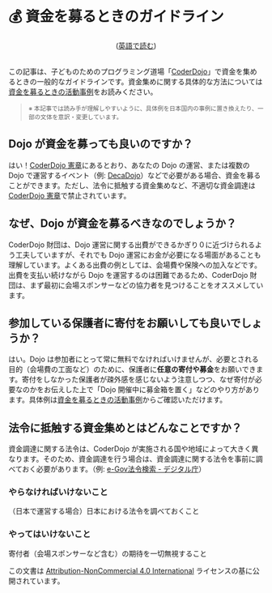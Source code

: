 # 💰 資金を募るときのガイドライン
<center>(<a href="/docs/fundraising-guidelines_en">英語で読む</a>)</center>
<br/>

この記事は、子どものためのプログラミング道場「[CoderDojo](/)」で資金を集めるときの一般的なガイドラインです。資金集めに関する具体的な方法については[資金を募るときの活動事例](/docs/fundraising-methods)をお読みください。

<blockquote>
  <small>※
    本記事では読み手が理解しやすいように、具体例を日本国内の事例に置き換えたり、一部の文体を意訳・変更しています。</small>
</blockquote>


## Dojo が資金を募っても良いのですか？

はい！[CoderDojo 憲章](/charter)にあるとおり、あなたの Dojo の運営、または複数の Dojo で運営するイベント（例: [DecaDojo](https://decadojo.coderdojo.jp/)）などで必要がある場合、資金を募ることができます。ただし、法令に抵触する資金集めなど、不適切な資金調達は [CoderDojo 憲章](/charter)で禁止されています。

## なぜ、Dojo が資金を募るべきなのでしょうか？

CoderDojo 財団は、Dojo 運営に関する出費ができるかぎり０に近づけられるよう工夫していますが、それでも Dojo 運営にお金が必要になる場面があることも理解しています。よくある出費の例としては、会場費や保険への加入などです。出費を支払い続けながら Dojo を運営するのは困難であるため、CoderDojo 財団は、まず最初に会場スポンサーなどの協力者を見つけることをオススメしています。

## 参加している保護者に寄付をお願いしても良いでしょうか？

はい。Dojo は参加者にとって常に無料でなければいけませんが、必要とされる目的（会場費の工面など）のために、保護者に**任意の寄付や募金**をお願いできます。寄付をしなかった保護者が疎外感を感じないよう注意しつつ、なぜ寄付が必要なのかをお伝えした上で「Dojo 開催中に募金箱を置く」などのやり方があります。具体例は[資金を募るときの活動事例](/docs/fundraising-methods)からご確認いただけます。

## 法令に抵触する資金集めとはどんなことですか？

資金調達に関する法令は、CoderDojo が実施される国や地域によって大きく異なります。そのため、資金調達を行う場合は、資金調達に関する法令を事前に調べておく必要があります。（例: [e-Gov法令検索 - デジタル庁](https://elaws.e-gov.go.jp/)）

### やらなければいけないこと
（日本で運営する場合）日本における法令を調べておくこと 

### やってはいけないこと
寄付者（会場スポンサーなど含む）の期待を一切無視すること
<br/>

この文書は [Attribution-NonCommercial 4.0 International](https://creativecommons.org/licenses/by-nc/4.0/deed.ja) ライセンスの基に公開されています。
